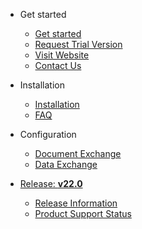 <!-- _navbar.md -->

* Get started

  * [Get started](https://aqipro.github.io/aqilink-docs/#?id=get-started)
  * [Request Trial Version](https://try.aqipro.com)
  * [Visit Website](https://aqipro.com)
  * [Contact Us](https://aqipro.com/contact)

* Installation
  * [Installation](installation/)
  * [FAQ](faq.md)
  
* Configuration
  * [Document Exchange](configuration/aqilink/)
  * [Data Exchange](configuration/aqishare/)

* [Release: **v22.0**](release.md "Release Notes")
  * [Release Information](release.md)
  * [Product Support Status](release.md#product-support-status)